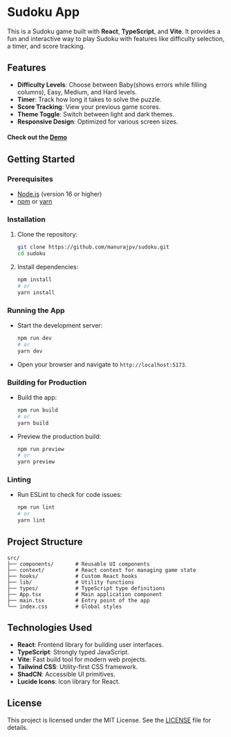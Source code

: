 # Sudoku App

This is a Sudoku game built with **React**, **TypeScript**, and **Vite**. It provides a fun and interactive way to play Sudoku with features like difficulty selection, a timer, and score tracking.


## Features

- **Difficulty Levels**: Choose between Baby(shows errors while filling columns), Easy, Medium, and Hard levels.
- **Timer**: Track how long it takes to solve the puzzle.
- **Score Tracking**: View your previous game scores.
- **Theme Toggle**: Switch between light and dark themes.
- **Responsive Design**: Optimized for various screen sizes.

#### Check out the [Demo](https://sudoku-bt9u.onrender.com/)

## Getting Started

### Prerequisites

- [Node.js](https://nodejs.org/) (version 16 or higher)
- [npm](https://www.npmjs.com/) or [yarn](https://yarnpkg.com/)

### Installation

1. Clone the repository:
   ```bash
   git clone https://github.com/manurajpv/sudoku.git
   cd sudoku
   ```

2. Install dependencies:
   ```bash
   npm install
   # or
   yarn install
   ```

### Running the App

- Start the development server:
  ```bash
  npm run dev
  # or
  yarn dev
  ```

- Open your browser and navigate to `http://localhost:5173`.

### Building for Production

- Build the app:
  ```bash
  npm run build
  # or
  yarn build
  ```

- Preview the production build:
  ```bash
  npm run preview
  # or
  yarn preview
  ```

### Linting

- Run ESLint to check for code issues:
  ```bash
  npm run lint
  # or
  yarn lint
  ```

## Project Structure

```
src/
├── components/       # Reusable UI components
├── context/          # React context for managing game state
├── hooks/            # Custom React hooks
├── lib/              # Utility functions
├── types/            # TypeScript type definitions
├── App.tsx           # Main application component
├── main.tsx          # Entry point of the app
└── index.css         # Global styles
```

## Technologies Used

- **React**: Frontend library for building user interfaces.
- **TypeScript**: Strongly typed JavaScript.
- **Vite**: Fast build tool for modern web projects.
- **Tailwind CSS**: Utility-first CSS framework.
- **ShadCN**: Accessible UI primitives.
- **Lucide Icons**: Icon library for React.

## License

This project is licensed under the MIT License. See the [LICENSE](LICENSE) file for details.
